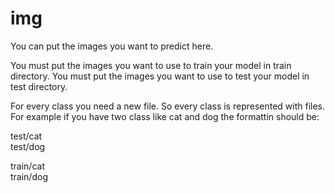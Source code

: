 # img

  You can put the images you want to predict here.
  
  You must put the images you want to use to train your model in train directory.
  You must put the images you want to use to test your model in test directory.

  For every class you need a new file. So every class is represented with files.
  For example if you have two class like cat and dog the formattin should be:
  
  test/cat<br />
  test/dog

  train/cat<br />
  train/dog
  
